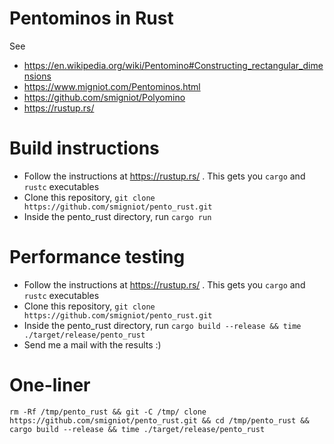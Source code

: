 # Pentominos in Rust

See
* https://en.wikipedia.org/wiki/Pentomino#Constructing_rectangular_dimensions
* https://www.migniot.com/Pentominos.html
* https://github.com/smigniot/Polyomino
* https://rustup.rs/

# Build instructions

* Follow the instructions at https://rustup.rs/ . This gets you `cargo` and `rustc` executables
* Clone this repository, `git clone https://github.com/smigniot/pento_rust.git`
* Inside the pento_rust directory, run `cargo run`

# Performance testing

* Follow the instructions at https://rustup.rs/ . This gets you `cargo` and `rustc` executables
* Clone this repository, `git clone https://github.com/smigniot/pento_rust.git`
* Inside the pento_rust directory, run `cargo build --release && time ./target/release/pento_rust`
* Send me a mail with the results :)

# One-liner

`rm -Rf /tmp/pento_rust && git -C /tmp/ clone https://github.com/smigniot/pento_rust.git && cd /tmp/pento_rust && cargo build --release && time ./target/release/pento_rust`

